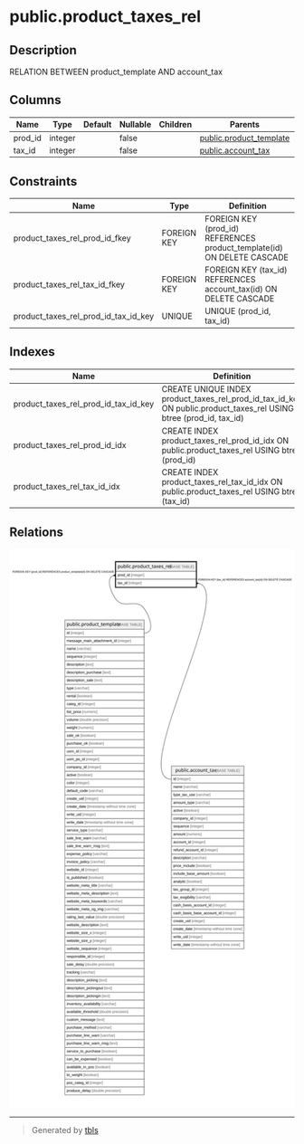 # public.product_taxes_rel

## Description

RELATION BETWEEN product_template AND account_tax

## Columns

| Name | Type | Default | Nullable | Children | Parents | Comment |
| ---- | ---- | ------- | -------- | -------- | ------- | ------- |
| prod_id | integer |  | false |  | [public.product_template](public.product_template.md) |  |
| tax_id | integer |  | false |  | [public.account_tax](public.account_tax.md) |  |

## Constraints

| Name | Type | Definition |
| ---- | ---- | ---------- |
| product_taxes_rel_prod_id_fkey | FOREIGN KEY | FOREIGN KEY (prod_id) REFERENCES product_template(id) ON DELETE CASCADE |
| product_taxes_rel_tax_id_fkey | FOREIGN KEY | FOREIGN KEY (tax_id) REFERENCES account_tax(id) ON DELETE CASCADE |
| product_taxes_rel_prod_id_tax_id_key | UNIQUE | UNIQUE (prod_id, tax_id) |

## Indexes

| Name | Definition |
| ---- | ---------- |
| product_taxes_rel_prod_id_tax_id_key | CREATE UNIQUE INDEX product_taxes_rel_prod_id_tax_id_key ON public.product_taxes_rel USING btree (prod_id, tax_id) |
| product_taxes_rel_prod_id_idx | CREATE INDEX product_taxes_rel_prod_id_idx ON public.product_taxes_rel USING btree (prod_id) |
| product_taxes_rel_tax_id_idx | CREATE INDEX product_taxes_rel_tax_id_idx ON public.product_taxes_rel USING btree (tax_id) |

## Relations

![er](public.product_taxes_rel.svg)

---

> Generated by [tbls](https://github.com/k1LoW/tbls)
